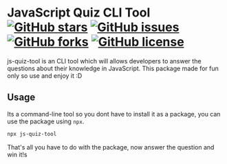 # JavaScript Quiz CLI Tool [![GitHub stars](https://img.shields.io/github/stars/Zaid-maker/js-quiz-cli?style=flat-square)](https://github.com/Zaid-maker/js-quiz-cli/stargazers) [![GitHub issues](https://img.shields.io/github/issues/Zaid-maker/js-quiz-cli?style=flat-square)](https://github.com/Zaid-maker/js-quiz-cli/issues) [![GitHub forks](https://img.shields.io/github/forks/Zaid-maker/js-quiz-cli?style=flat-square)](https://github.com/Zaid-maker/js-quiz-cli/network) [![GitHub license](https://img.shields.io/github/license/Zaid-maker/js-quiz-cli?style=flat-square)](https://github.com/Zaid-maker/js-quiz-cli)

js-quiz-tool is an CLI tool which will allows developers to answer the questions about their knowledge in JavaScript. This package made for fun only so use and enjoy it :D

## Usage

Its a command-line tool so you dont have to install it as a package, you can use the package using `npx`.

```bash
npx js-quiz-tool
```

That's all you have to do with the package, now answer the question and win it!s
